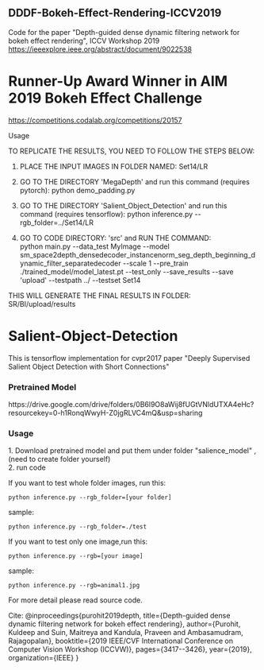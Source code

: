 ## DDDF-Bokeh-Effect-Rendering-ICCV2019
Code for the paper "Depth-guided dense dynamic filtering network for bokeh effect rendering", ICCV Workshop 2019
https://ieeexplore.ieee.org/abstract/document/9022538

# Runner-Up Award Winner in AIM 2019 Bokeh Effect Challenge
https://competitions.codalab.org/competitions/20157


Usage


TO REPLICATE THE RESULTS, YOU NEED TO FOLLOW THE STEPS BELOW:

1) PLACE THE INPUT IMAGES IN FOLDER NAMED: Set14/LR

2) GO TO THE DIRECTORY 'MegaDepth' and run this command (requires pytorch):
python demo_padding.py 

3) GO TO THE DIRECTORY 'Salient_Object_Detection' and run this command (requires tensorflow):
python inference.py --rgb_folder=../Set14/LR

4) GO TO CODE DIRECTORY: 'src' and  RUN THE COMMAND:  
python main.py --data_test MyImage --model sm_space2depth_densedecoder_instancenorm_seg_depth_beginning_dynamic_filter_separatedecoder --scale 1 --pre_train ./trained_model/model_latest.pt --test_only --save_results --save 'upload' --testpath ../ --testset Set14

THIS WILL GENERATE THE FINAL RESULTS IN FOLDER: SR/BI/upload/results

 
# Salient-Object-Detection
This is tensorflow implementation for cvpr2017 paper "Deeply Supervised Salient Object Detection with Short Connections"

<h3>Pretrained Model</h3>
https://drive.google.com/drive/folders/0B6l9O8aWij8fUGtVNldUTXA4eHc?resourcekey=0-h1RonqWwyH-Z0jgRLVC4mQ&usp=sharing

<h3>Usage</h3>
1. Download pretrained model and put them under folder "salience_model" ,(need to create folder yourself)<br />
2. run code<br />

If you want to test whole folder images, run this:  

```
python inference.py --rgb_folder=[your folder]
```

sample:  

```
python inference.py --rgb_folder=./test
```

If you want to test only one image,run this:  

```
python inference.py --rgb=[your image]
```

sample:

```
python inference.py --rgb=animal1.jpg
```



For more detail please read source code.

Cite:
@inproceedings{purohit2019depth,
  title={Depth-guided dense dynamic filtering network for bokeh effect rendering},
  author={Purohit, Kuldeep and Suin, Maitreya and Kandula, Praveen and Ambasamudram, Rajagopalan},
  booktitle={2019 IEEE/CVF International Conference on Computer Vision Workshop (ICCVW)},
  pages={3417--3426},
  year={2019},
  organization={IEEE}
}
